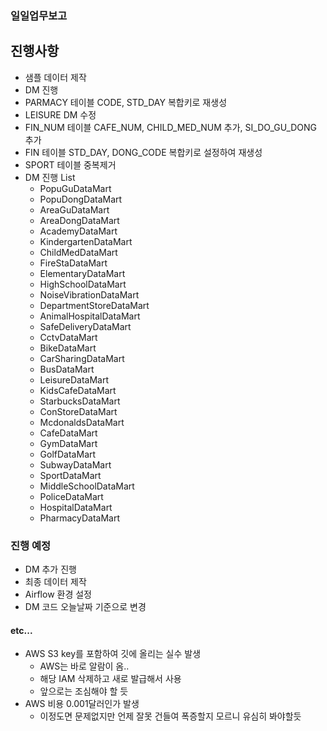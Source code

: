 ### 일일업무보고

## 진행사항
- 샘플 데이터 제작
- DM 진행
- PARMACY 테이블 CODE, STD_DAY 복합키로 재생성
- LEISURE DM 수정
- FIN_NUM 테이블 CAFE_NUM, CHILD_MED_NUM 추가, SI_DO_GU_DONG 추가
- FIN 테이블 STD_DAY, DONG_CODE 복합키로 설정하여 재생성
- SPORT 테이블 중복제거
- DM 진행 List
  - PopuGuDataMart
  - PopuDongDataMart
  - AreaGuDataMart
  - AreaDongDataMart
  - AcademyDataMart
  - KindergartenDataMart
  - ChildMedDataMart
  - FireStaDataMart
  - ElementaryDataMart
  - HighSchoolDataMart
  - NoiseVibrationDataMart
  - DepartmentStoreDataMart
  - AnimalHospitalDataMart
  - SafeDeliveryDataMart
  - CctvDataMart
  - BikeDataMart
  - CarSharingDataMart
  - BusDataMart
  - LeisureDataMart
  - KidsCafeDataMart
  - StarbucksDataMart
  - ConStoreDataMart
  - McdonaldsDataMart
  - CafeDataMart
  - GymDataMart
  - GolfDataMart
  - SubwayDataMart
  - SportDataMart
  - MiddleSchoolDataMart
  - PoliceDataMart
  - HospitalDataMart
  - PharmacyDataMart

### 진행 예정
- DM 추가 진행
- 최종 데이터 제작
- Airflow 환경 설정
- DM 코드 오늘날짜 기준으로 변경

#### etc...
- AWS S3 key를 포함하여 깃에 올리는 실수 발생
    - AWS는 바로 알람이 옴..
    - 해당 IAM 삭제하고 새로 발급해서 사용
    - 앞으로는 조심해야 할 듯
- AWS 비용 0.001달러인가 발생
    - 이정도면 문제없지만 언제 잘못 건들여 폭증할지 모르니 유심히 봐야할듯